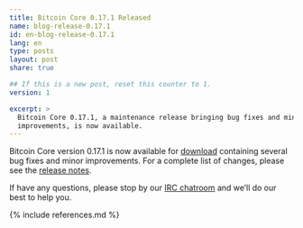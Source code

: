 ```yaml
---
title: Bitcoin Core 0.17.1 Released
name: blog-release-0.17.1
id: en-blog-release-0.17.1
lang: en
type: posts
layout: post
share: true

## If this is a new post, reset this counter to 1.
version: 1

excerpt: >
  Bitcoin Core 0.17.1, a maintenance release bringing bug fixes and minor
  improvements, is now available.
---
```

Bitcoin Core version 0.17.1 is now available for [download][download
page] containing several bug fixes and minor improvements.  For a
complete list of changes, please see the [release notes][].

If have any questions, please stop by our [IRC chatroom][irc] and we’ll
do our best to help you.

[release notes]: /en/releases/0.17.1/
[IRC]: https://en.bitcoin.it/wiki/IRC_channels
[download page]: /en/download

{% include references.md %}
